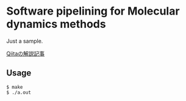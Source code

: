 # Software pipelining for Molecular dynamics methods

Just a sample.

[Qiitaの解説記事](https://qiita.com/kaityo256/items/56136482b5cb95958a97)

## Usage 

    $ make
    $ ./a.out
